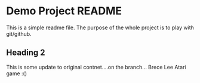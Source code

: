 # Demo Project README

This is a simple readme file. The purpose of the whole project is to play with git/github.

## Heading 2

This is some update to original contnet....on the branch...
Brece Lee Atari game :()